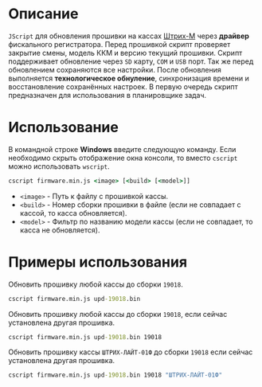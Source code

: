 # Описание
`JScript` для обновления прошивки на кассах [Штрих-М](https://www.shtrih-m.ru) через **драйвер** фискального регистратора. Перед прошивкой скрипт проверяет закрытие смены, модель ККМ и версию текущий прошивки. Скрипт поддерживает обновление через `SD` карту, `COM` и `USB` порт. Так же перед обновлением сохраняются все настройки. После обновления выполняется **технологическое обнуление**, синхронизация времени и восстановление сохранённых настроек. В первую очередь скрипт предназначен для использования в планировщике задач.

# Использование
В командной строке **Windows** введите следующую команду. Если необходимо скрыть отображение окна консоли, то вместо `cscript` можно использовать `wscript`.
```bat
cscript firmware.min.js <image> [<build> [<model>]]
```
- `<image>` - Путь к файлу с прошивкой кассы.
- `<build>` - Номер сборки прошивки в файле (если не совпадает с кассой, то касса обновляется).
- `<model>` - Фильтр по названию модели кассы (если не совпадает, то касса не обновляется).

# Примеры использования

Обновить прошивку любой кассы до сборки `19018`.
```bat
cscript firmware.min.js upd-19018.bin
```
Обновить прошивку любой кассы до сборки `19018`, если сейчас установлена другая прошивка.
```bat
cscript firmware.min.js upd-19018.bin 19018
```
Обновить прошивку кассы `ШТРИХ-ЛАЙТ-01Ф` до сборки `19018` если сейчас установлена другая прошивка.
```bat
cscript firmware.min.js upd-19018.bin 19018 "ШТРИХ-ЛАЙТ-01Ф"
```